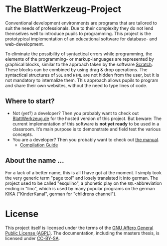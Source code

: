 # The BlattWerkzeug-Project

Conventional development environments are programs that are tailored to suit the needs of professionals. Due to their complexity they do not lend themselves well to introduce pupils to programming. This project is the prototypical implementation of an educational software for database- and web-development.

To eliminate the possibility of syntactical errors while programming, the elements of the programming- or markup-languages are represented by graphical blocks, similar to the approach taken by the software [Scratch](https://scratch.mit.edu/). These blocks can be combined by using drag & drop operations. The syntactical structures of `SQL` and `HTML` are not hidden from the user, but it is not mandatory to internalize them. This approach allows pupils to program and share their own websites, without the need to type lines of code.

## Where to start?

* Not (yet?) a developer? Then you probably want to check out [BlattWerkzeug.de](http://blattwerkzeug.de) for the hosted version of this project. But beware: The current implementation of this software is **not yet ready** to be used in a classroom. It’s main purpose is to demonstrate and field test the various concepts.
* You are a developer? Then you probably want to check out [the manual](http://manual.blattwerkzeug.de).
  * [Compilation Guide](http://manual.blattwerkzeug.de/en/latest/compilation.html)

## About the name ...

For a lack of a better name, this is all I have got at the moment. I simply took the very generic term "page tool" and losely translated it into german. The project used to be called "esqulino", a phonetic play on the `SQL`-abbreviation ending in "lino", which is used by many popular programs on the german KIKA ("KinderKanal", german for "childrens channel").

# License

This project itself is licensed under the terms of the [GNU Affero General Public License (AGPL)](https://www.gnu.org/licenses/agpl.html). The documentation, including the masters thesis, is licensed under [CC-BY-SA](https://creativecommons.org/licenses/by-sa/4.0/).